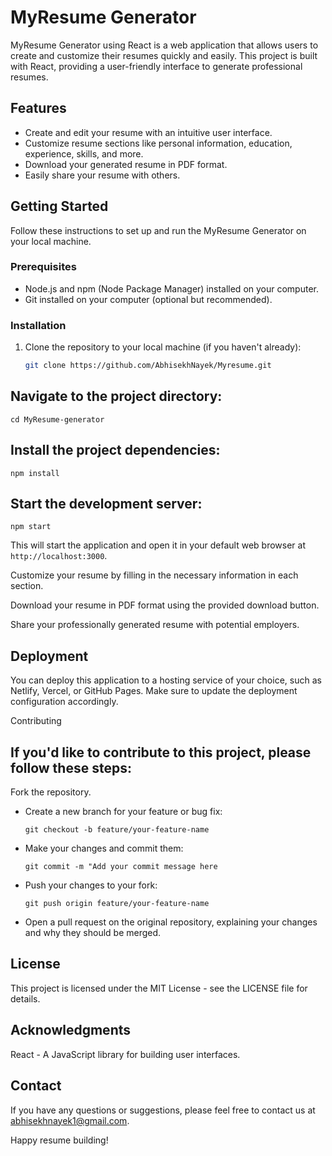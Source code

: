 # MyResume Generator

MyResume Generator using React is a web application that allows users to create and customize their resumes quickly and easily. This project is built with React, providing a user-friendly interface to generate professional resumes.


## Features

- Create and edit your resume with an intuitive user interface.
- Customize resume sections like personal information, education, experience, skills, and more.
- Download your generated resume in PDF format.
- Easily share your resume with others.

## Getting Started

Follow these instructions to set up and run the MyResume Generator on your local machine.

### Prerequisites

- Node.js and npm (Node Package Manager) installed on your computer.
- Git installed on your computer (optional but recommended).

### Installation

1. Clone the repository to your local machine (if you haven't already):

   ```bash
   git clone https://github.com/AbhisekhNayek/Myresume.git
## Navigate to the project directory:

    cd MyResume-generator

## Install the project dependencies:

    npm install

## Start the development server:

    npm start
This will start the application and open it in your default web browser at ```http://localhost:3000```.

Customize your resume by filling in the necessary information in each section.

Download your resume in PDF format using the provided download button.

Share your professionally generated resume with potential employers.

## Deployment
You can deploy this application to a hosting service of your choice, such as Netlify, Vercel, or GitHub Pages. Make sure to update the deployment configuration accordingly.

Contributing
## If you'd like to contribute to this project, please follow these steps:

Fork the repository.

- Create a new branch for your feature or bug fix:


      git checkout -b feature/your-feature-name
- Make your changes and commit them:

      git commit -m "Add your commit message here
- Push your changes to your fork:


      git push origin feature/your-feature-name
- Open a pull request on the original repository, explaining your changes and why they should be merged.

## License
This project is licensed under the MIT License - see the LICENSE file for details.

## Acknowledgments
React - A JavaScript library for building user interfaces.
## Contact
If you have any questions or suggestions, please feel free to contact us at abhisekhnayek1@gmail.com.

Happy resume building!
